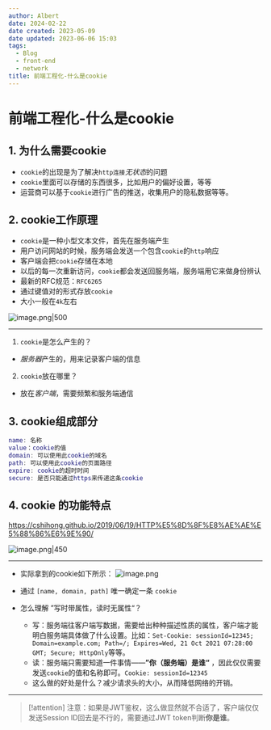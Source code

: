 ```yaml
---
author: Albert
date: 2024-02-22
date created: 2023-05-09
date updated: 2023-06-06 15:03
tags:
  - Blog
  - front-end
  - network
title: 前端工程化-什么是cookie
---
```


# 前端工程化-什么是cookie

## 1. 为什么需要cookie

- `cookie`的出现是为了解决`http连接`*无状态*的问题
- `cookie`里面可以存储的东西很多，比如用户的偏好设置，等等
- 运营商可以基于`cookie`进行广告的推送，收集用户的隐私数据等等。

## 2. cookie工作原理

- `cookie`是一种小型文本文件，首先在服务端产生
- 用户访问网站的时候，服务端会发送一个包含`cookie`的`http`响应
- 客户端会把`cookie`存储在本地
- 以后的每一次重新访问，`cookie`都会发送回服务端，服务端用它来做身份辨认
- 最新的RFC规范：`RFC6265`
- 通过键值对的形式存放`cookie`
- 大小一般在`4k`左右

![image.png|500](https://img-20221128.oss-cn-shanghai.aliyuncs.com/img-2023-05/20230606144720.png)

---

1. `cookie`是怎么产生的？

- *服务器*产生的，用来记录客户端的信息

2. `cookie`放在哪里？

- 放在*客户端*，需要频繁和服务端通信

## 3. cookie组成部分

```lua
name: 名称
value：cookie的值
domain: 可以使用此cookie的域名
path: 可以使用此cookie的页面路径
expire: cookie的超时时间
secure: 是否只能通过https来传递这条cookie
```

## 4. cookie 的功能特点

https://cshihong.github.io/2019/06/19/HTTP%E5%8D%8F%E8%AE%AE%E5%88%86%E6%9E%90/

![image.png|450](https://img-20221128.oss-cn-shanghai.aliyuncs.com/img-2023-05/20230606145042.png)

---

- 实际拿到的cookie如下所示：
  ![image.png](https://img-20221128.oss-cn-shanghai.aliyuncs.com/img-2023-05/20230606145338.png)

- 通过 `[name, domain, path]` 唯一确定一条 `cookie`
- 怎么理解 ”写时带属性，读时无属性“？
  - 写：服务端往客户端写数据，需要给出种种描述性质的属性，客户端才能明白服务端具体做了什么设置。比如：`Set-Cookie: sessionId=12345; Domain=example.com; Path=/; Expires=Wed, 21 Oct 2021 07:28:00 GMT; Secure; HttpOnly`等等。
  - 读：服务端只需要知道一件事情——**”你（服务端）是谁“** ，因此仅仅需要发送`cookie`的值和名称即可。`Cookie: sessionId=12345`
  - 这么做的好处是什么？减少请求头的大小，从而降低网络的开销。

---

> [!attention]
> 注意：如果是JWT鉴权，这么做显然就不合适了，客户端仅仅发送Session ID回去是不行的，需要通过JWT token判断**你是谁**。
